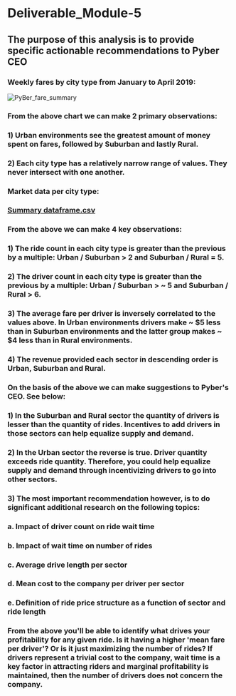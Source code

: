 # Deliverable_Module-5
## The purpose of this analysis is to provide specific actionable recommendations to Pyber CEO

### Weekly fares by city type from January to April 2019:
![PyBer_fare_summary](https://user-images.githubusercontent.com/114181709/200977376-77a2cdbc-1f39-4016-ad95-6221132244ee.png)


### From the above chart we can make 2 primary observations:
### 1) Urban environments see the greatest amount of money spent on fares, followed by Suburban and lastly Rural.
### 2) Each city type has a relatively narrow range of values. They never intersect with one another.
###
### Market data per city type:
### [Summary dataframe.csv](https://github.com/bpietrancosta/Deliverable_Module-5/files/9976228/Summary.dataframe.csv)
### From the above we can make 4 key observations:
### 1) The ride count in each city type is greater than the previous by a multiple: Urban / Suburban > 2 and Suburban / Rural = 5.
### 2) The driver count in each city type is greater than the previous by a multiple: Urban / Suburban > ~ 5 and Suburban / Rural > 6.
### 3) The average fare per driver is inversely correlated to the values above. In Urban environments drivers make ~ $5 less than in Suburban environments and the latter group makes ~ $4 less than in Rural environments.
### 4) The revenue provided each sector in descending order is Urban, Suburban and Rural.


### On the basis of the above we can make suggestions to Pyber's CEO. See below:
### 1) In the Suburban and Rural sector the quantity of drivers is lesser than the quantity of rides. Incentives to add drivers in those sectors can help equalize supply and demand.
### 2) In the Urban sector the reverse is true. Driver quantity exceeds ride quantity. Therefore, you could help equalize supply and demand through incentivizing drivers to go into other sectors.
### 3) The most important recommendation however, is to do significant additional research on the following topics:
### a. Impact of driver count on ride wait time
### b. Impact of wait time on number of rides
### c. Average drive length per sector
### d. Mean cost to the company per driver per sector
### e. Definition of ride price structure as a function of sector and ride length
### From the above you'll be able to identify what drives your profitability for any given ride. Is it having a higher 'mean fare per driver'? Or is it just maximizing the number of rides? If drivers represent a trivial cost to the company, wait time is a key factor in attracting riders and marginal profitability is maintained, then the number of drivers does not concern the company.
